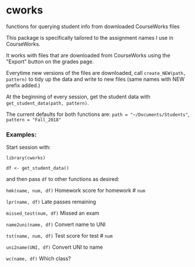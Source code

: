 # cworks
functions for querying student info from downloaded CourseWorks files

This package is specifically tailored to the assignment names I use in CourseWorks.

It works with files that are downloaded from CourseWorks using the "Export" button on the grades page.

Everytime new versions of the files are downloaded, call `create_NEW(path, pattern)` to tidy up the data and write to new files (same names with NEW prefix added.)

At the beginning of every session, get the student data with `get_student_data(path, pattern)`.

The current defaults for both functions are: `path = "~/Documents/Students"`, `pattern = "Fall_2018"`

### Examples:

Start session with:

`library(cworks)`  

`df <- get_student_data()`    

and then pass `df` to other functions as desired:

`hmk(name, num, df)`  Homework score for homework # `num`

`lpr(name, df)` Late passes remaining

`missed_test(num, df)`  Missed an exam

`name2uni(name, df)`  Convert name to UNI

`tst(name, num, df)`  Test score for test # `num`

`uni2name(UNI, df)`   Convert UNI to name

`wc(name, df)` Which class?
